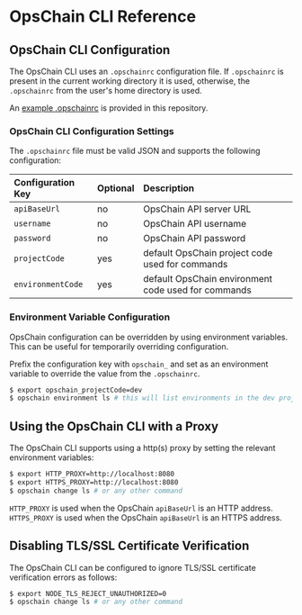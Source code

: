 # OpsChain CLI Reference

## OpsChain CLI Configuration

The OpsChain CLI uses an `.opschainrc` configuration file. If `.opschainrc` is present in the current working directory it is used, otherwise, the `.opschainrc` from the user's home directory is used.

An [example .opschainrc](../../.opschainrc.example) is provided in this repository.

### OpsChain CLI Configuration Settings

The `.opschainrc` file must be valid JSON and supports the following configuration:

| Configuration Key | Optional | Description                                         |
| :---------------- | :------- | :-------------------------------------------------- |
| `apiBaseUrl`      | no       | OpsChain API server URL                             |
| `username`        | no       | OpsChain API username                               |
| `password`        | no       | OpsChain API password                               |
| `projectCode`     | yes      | default OpsChain project code used for commands     |
| `environmentCode` | yes      | default OpsChain environment code used for commands |

### Environment Variable Configuration

OpsChain configuration can be overridden by using environment variables. This can be useful for temporarily overriding configuration.

Prefix the configuration key with `opschain_` and set as an environment variable to override the value from the `.opschainrc`.

```bash
$ export opschain_projectCode=dev
$ opschain environment ls # this will list environments in the dev project without prompting
```

## Using the OpsChain CLI with a Proxy

The OpsChain CLI supports using a http(s) proxy by setting the relevant environment variables:

```bash
$ export HTTP_PROXY=http://localhost:8080
$ export HTTPS_PROXY=http://localhost:8080
$ opschain change ls # or any other command
```

`HTTP_PROXY` is used when the OpsChain `apiBaseUrl` is an HTTP address. `HTTPS_PROXY` is used when the OpsChain `apiBaseUrl` is an HTTPS address.

## Disabling TLS/SSL Certificate Verification

The OpsChain CLI can be configured to ignore TLS/SSL certificate verification errors as follows:

```bash
$ export NODE_TLS_REJECT_UNAUTHORIZED=0
$ opschain change ls # or any other command
```
